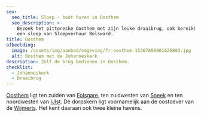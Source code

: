 ```yaml
---
seo:
  seo_title: Sloep - boot huren in Oosthem
  seo_description: >-
    Bezoek het pittoreske Oosthem met zijn leuke draaibrug, ook bereikbaar met
    een sloep van Sloepverhuur Bolsward.
title: Oosthem
afbeelding:
  image: /assets/img/aanbod/omgeving/fr-oosthem-15367896001626893.jpg
  alt: Oosthem met de Johanneskerk
description: Zelf de brug bedienen in Oosthem.
checklist:
  - Johanneskerk
  - Draaibrug
---
```


<a target="_blank" rel="noopener" href="https://nl.wikipedia.org/wiki/Oosthem_(dorp)">Oosthem</a> ligt ten zuiden van&nbsp;<a target="_blank" rel="noopener" href="https://nl.wikipedia.org/wiki/Folsgare">Folsgare</a>, ten zuidwesten van&nbsp;<a target="_blank" rel="noopener" href="https://nl.wikipedia.org/wiki/Sneek_(stad)">Sneek</a>&nbsp;en ten noordwesten van&nbsp;<a target="_blank" rel="noopener" href="https://nl.wikipedia.org/wiki/IJlst_(stad)">IJlst</a>. De dorpskern ligt voornamelijk aan de oostoever van de&nbsp;<a target="_blank" rel="noopener" href="https://nl.wikipedia.org/wiki/Wijmerts">Wijmerts</a>. Het kent daaraan ook twee kleine havens.
